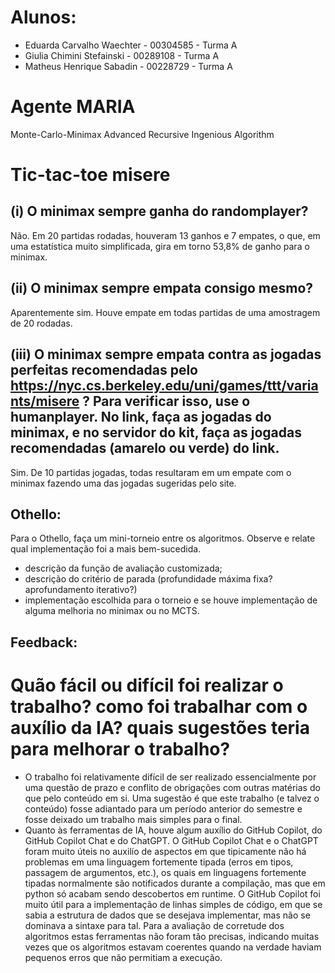 # Alunos:
* Eduarda Carvalho Waechter - 00304585 - Turma A
* Giulia Chimini Stefainski - 00289108 - Turma A
* Matheus Henrique Sabadin  - 00228729 - Turma A

# Agente MARIA
Monte-Carlo-Minimax
Advanced
Recursive
Ingenious
Algorithm

# Tic-tac-toe misere
## (i) O minimax sempre ganha do randomplayer? 
Não. Em 20 partidas rodadas, houveram 13 ganhos e 7 empates, o que, em uma estatística muito simplificada, gira em torno 53,8% de ganho para o minimax.

## (ii) O minimax sempre empata consigo mesmo? 
Aparentemente sim. Houve empate em todas partidas de uma amostragem de 20 rodadas.

## (iii) O minimax sempre empata contra as jogadas perfeitas recomendadas pelo https://nyc.cs.berkeley.edu/uni/games/ttt/variants/misere ? Para verificar isso, use o humanplayer. No link, faça as jogadas do minimax, e no servidor do kit, faça as jogadas recomendadas (amarelo ou verde) do link.
Sim. De 10 partidas jogadas, todas resultaram em um empate com o minimax fazendo uma das jogadas sugeridas pelo site.

## Othello:
Para o Othello, faça um mini-torneio entre os algoritmos. Observe e relate qual implementação foi a mais bem-sucedida.
* descrição da função de avaliação customizada;
* descrição do critério de parada (profundidade máxima fixa? aprofundamento iterativo?)
* implementação escolhida para o torneio e se houve implementação de alguma melhoria no minimax ou no MCTS.

## Feedback:
# Quão fácil ou difícil foi realizar o trabalho? como foi trabalhar com o auxílio da IA? quais sugestões teria para melhorar o trabalho?
* O trabalho foi relativamente difícil de ser realizado essencialmente por uma questão de prazo e conflito de obrigações com outras matérias do que pelo conteúdo em si. Uma sugestão é que este trabalho (e talvez o conteúdo) fosse adiantado para um período anterior do semestre e fosse deixado um trabalho mais simples para o final.
* Quanto às ferramentas de IA, houve algum auxílio do GitHub Copilot, do GitHub Copilot Chat e do ChatGPT. O GitHub Copilot Chat e o ChatGPT foram muito úteis no auxilío de aspectos em que tipicamente não há problemas em uma linguagem fortemente tipada (erros em tipos, passagem de argumentos, etc.), os quais em linguagens fortemente tipadas normalmente são notificados durante a compilação, mas que em python só acabam sendo descobertos em runtime. 
O GitHub Copilot foi muito útil para a implementação de linhas simples de código, em que se sabia a estrutura de dados que se desejava implementar, mas não se dominava a sintaxe para tal. 
Para a avaliação de corretude dos algoritmos estas ferramentas não foram tão precisas, indicando muitas vezes que os algoritmos estavam coerentes quando na verdade haviam pequenos erros que não permitiam a execução. 